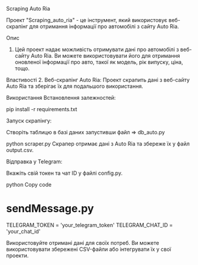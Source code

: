 Scraping Auto Ria

Проект "Scraping_auto_ria" - це інструмент, який використовує веб-скрапінг для отримання інформації про автомобілі з 
сайту Auto Ria.

Опис
1. Цей проект надає можливість отримувати дані про автомобілі з веб-сайту Auto Ria. Ви можете використовувати його для 
отримання оновленої інформації про авто, такої як модель, рік випуску, ціна, тощо.

Властивості
2. Веб-скрапінг Auto Ria: Проект скрапить дані з веб-сайту Auto Ria та зберігає їх для подальшого використання.

Використання
Встановлення залежностей:

pip install -r requirements.txt

Запуск скрапінгу:

Створіть таблицю в базі даних запустивши файл => db_auto.py

python scraper.py
Скрапер отримає дані з Auto Ria та збереже їх у файл output.csv.


Відправка у Telegram:

Вкажіть свій токен та чат ID у файлі config.py.

python
Copy code
# sendMessage.py
TELEGRAM_TOKEN = 'your_telegram_token'
TELEGRAM_CHAT_ID = 'your_chat_id'

Використовуйте отримані дані для своїх потреб. Ви можете використовувати збережені CSV-файли або інтегрувати їх у свої проекти.
